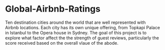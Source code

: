 # Global-Airbnb-Ratings
Ten destination cities around the world that are well represented with Airbnb locations. Each city has its own unique offering, from Topkapi Palace in Istanbul to the Opera house in Sydney. 
The goal of this project is to explore what factor affect the the strength of guest reviews, particularly the score received based on the overall vlaue of the abode. 
